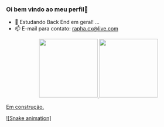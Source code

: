 ### Oi bem vindo ao meu perfil👋
- 🌱 Estudando Back End em geral! ...
- 📫 E-mail para contato: rapha.cx@live.com 
<div align="center">
  <a href="https://github.com/hollowgreen">
  <img height="160em" src="https://github-readme-stats.vercel.app/api?username=hollowgreen&show_icons=true&theme=blue-green&include_all_commits=true&count_private=true"/>
  <img height="160em" src="https://github-readme-stats.vercel.app/api/top-langs/?username=hollowgreen&layout=compact&langs_count=7&theme=blue-green"/>
</div>

Em construção. 

 ![Snake animation]

